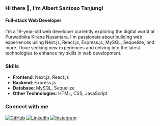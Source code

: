 ### Hi there 👋, I'm Albert Santoso Tanjung!
#### Full-stack Web Developer

I'm a 19-year-old web developer currently exploring the digital world at Purwadhika Kirana Nusantara. I'm passionate about building web experiences using Next.js, React.js, Express.js, MySQL, Sequelize, and more. I love seeking new experiences and delving into the latest technologies to enhance my skills in web development.

### Skills
- **Frontend**: Next.js, React.js
- **Backend**: Express.js
- **Database**: MySQL, Sequelize
- **Other Technologies**: HTML, CSS, JavaScript

### Connect with me
[![GitHub](https://cdn.jsdelivr.net/npm/simple-icons@3.0.1/icons/github.svg)](https://github.com/albertsantoso) 
[![LinkedIn](https://cdn.jsdelivr.net/npm/simple-icons@3.0.1/icons/linkedin.svg)](https://www.linkedin.com/in/alberttanjung/)
[![Instagram](https://cdn.jsdelivr.net/npm/simple-icons@3.0.1/icons/instagram.svg)](https://www.instagram.com/santosotandjung/)
